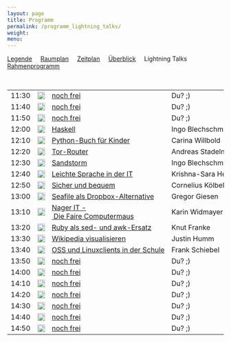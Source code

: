 ```yaml
---
layout: page
title: Programm
permalink: /programm_lightning_talks/
weight: 
menu: 
---
```

<a href="../programm_legende">Legende</a>&nbsp;&nbsp;&nbsp;&nbsp;
<a href="../programm_raumplan/">Raumplan</a>&nbsp;&nbsp;&nbsp;&nbsp;
<a href="../programm_zeitplan/">Zeitplan</a>&nbsp;&nbsp;&nbsp;&nbsp;
<a href="../programm_ueberblick">Überblick</a>&nbsp;&nbsp;&nbsp;&nbsp;
Lightning Talks&nbsp;&nbsp;&nbsp;&nbsp;
<a href="../programm_rahmen">Rahmenprogramm</a>

<br />

<table>
<tr><td>11:30</td><td><img height = "18" src="../images/lightning.svg"></td><td><a href="../callforpapers/">noch&nbsp;frei</a></td><td>Du?&nbsp;;)</td></tr>
<tr><td>11:40</td><td><img height = "18" src="../images/lightning.svg"></td><td><a href="../callforpapers/">noch&nbsp;frei</a></td><td>Du?&nbsp;;)</td></tr>
<tr><td>11:50</td><td><img height = "18" width="18" src="../images/lightning.svg"></td><td><a href="../callforpapers/">noch&nbsp;frei</a></td><td>Du?&nbsp;;)</td></tr>
<tr><td>12:00</td><td><img height = "18" src="../images/lightning.svg"></td><td><a href="../programm/blechschmidt-haskell">Haskell</a></td><td>Ingo&nbsp;Blechschmidt</td></tr>
<tr><td>12:10</td><td><img height = "18" src="../images/lightning.svg"></td><td><a href="../programm/willbold-python_kinder_buch">Python-Buch&nbsp;für&nbsp;Kinder</a></td><td>Carina&nbsp;Willbold</td></tr>
<tr><td>12:20</td><td><img height = "18" src="../images/lightning.svg"></td><td><a href="../programm/stadelmeier_wannenmacher-tor_router">Tor-Router</a></td><td>Andreas&nbsp;Stadelmeier,&nbsp;Fabian&nbsp;Wannenmacher</td></tr>
<tr><td>12:30</td><td><img height = "18" src="../images/lightning.svg"></td><td><a href="../programm/blechschmidt-sandstorm">Sandstorm</a></td><td>Ingo&nbsp;Blechschmidt</td></tr>
<tr><td>12:40</td><td><img height = "18" src="../images/lightning.svg"></td><td><a href="../programm/helmle-einfache_sprache">Leichte&nbsp;Sprache&nbsp;in&nbsp;der&nbsp;IT</a></td><td>Krishna-Sara&nbsp;Helmle</td></tr>
<tr><td>12:50</td><td><img height = "18" src="../images/lightning.svg"></td><td><a href="../programm/koelbel-desktop_auth">Sicher&nbsp;und&nbsp;bequem</a></td><td>Cornelius&nbsp;Kölbel</td></tr>
<tr><td>13:00</td><td><img height = "18" src="../images/lightning.svg"></td><td><a href="../programm/giesen-seafile">Seafile&nbsp;als&nbsp;Dropbox-Alternative</a></td><td>Gregor&nbsp;Giesen</td></tr>
<tr><td>13:10</td><td><img height = "18" src="../images/lightning.svg"></td><td><a href="../programm/widmayer-nagerit">Nager&nbsp;IT&nbsp;-&nbsp;Die&nbsp;Faire&nbsp;Computermaus</a></td><td>Karin&nbsp;Widmayer</td></tr>
<tr><td>13:20</td><td><img height = "18" src="../images/lightning.svg"></td><td><a href="../programm/franke-ruby">Ruby&nbsp;als&nbsp;sed-&nbsp;und&nbsp;awk-Ersatz</a></td><td>Knut&nbsp;Franke</td></tr>
<tr><td>13:30</td><td><img height = "18" src="../images/lightning.svg"></td><td><a href="../programm/humm-wikipedia">Wikipedia&nbsp;visualisieren</a></td><td>Justin&nbsp;Humm</td></tr>
<tr><td>13:40</td><td><img height = "18" src="../images/lightning.svg"></td><td><a href="../programm/schiebel-oss_schule">OSS&nbsp;und&nbsp;Linuxclients&nbsp;in&nbsp;der&nbsp;Schule</a></td><td>Frank&nbsp;Schiebel</td></tr>
<tr><td>13:50</td><td><img height = "18" src="../images/lightning.svg"></td><td><a href="../callforpapers/">noch&nbsp;frei</a></td><td>Du?&nbsp;;)</td></tr>
<tr><td>14:00</td><td><img height = "18" src="../images/lightning.svg"></td><td><a href="../callforpapers/">noch&nbsp;frei</a></td><td>Du?&nbsp;;)</td></tr>
<tr><td>14:10</td><td><img height = "18" src="../images/lightning.svg"></td><td><a href="../callforpapers/">noch&nbsp;frei</a></td><td>Du?&nbsp;;)</td></tr>
<tr><td>14:20</td><td><img height = "18" src="../images/lightning.svg"></td><td><a href="../callforpapers/">noch&nbsp;frei</a></td><td>Du?&nbsp;;)</td></tr>
<tr><td>14:30</td><td><img height = "18" src="../images/lightning.svg"></td><td><a href="../callforpapers/">noch&nbsp;frei</a></td><td>Du?&nbsp;;)</td></tr>
<tr><td>14:40</td><td><img height = "18" src="../images/lightning.svg"></td><td><a href="../callforpapers/">noch&nbsp;frei</a></td><td>Du?&nbsp;;)</td></tr>
<tr><td>14:50</td><td><img height = "18" src="../images/lightning.svg"></td><td><a href="../callforpapers/">noch&nbsp;frei</a></td><td>Du?&nbsp;;)</td></tr>
</table>
